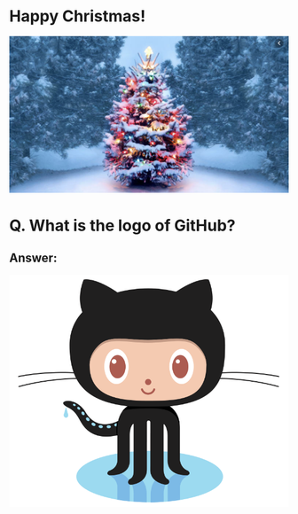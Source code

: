 # Happy Christmas!

![Happy Christmas](Christmas.png)

# Q. What is the logo of GitHub?

## Answer:
![GitHub Logo](/images/github-logo.png)

